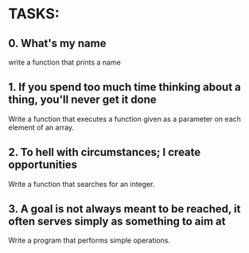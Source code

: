 # TASKS:
## 0. What's my name
write a function that prints a name

## 1. If you spend too much time thinking about a thing, you'll never get it done
Write a function that executes a function given as a parameter on each element of an array.

## 2. To hell with circumstances; I create opportunities
Write a function that searches for an integer.

## 3. A goal is not always meant to be reached, it often serves simply as something to aim at
Write a program that performs simple operations.

